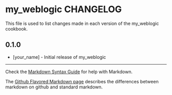 # my_weblogic CHANGELOG

This file is used to list changes made in each version of the my_weblogic cookbook.

## 0.1.0
- [your_name] - Initial release of my_weblogic

- - -
Check the [Markdown Syntax Guide](http://daringfireball.net/projects/markdown/syntax) for help with Markdown.

The [Github Flavored Markdown page](http://github.github.com/github-flavored-markdown/) describes the differences between markdown on github and standard markdown.
